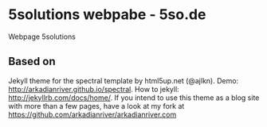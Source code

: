 # 5solutions webpabe - 5so.de

Webpage 5solutions

## Based on

Jekyll theme for the spectral template by html5up.net (@ajlkn). Demo: http://arkadianriver.github.io/spectral. How to jekyll: http://jekyllrb.com/docs/home/. If you intend to use this theme as a blog site with more than a few pages, have a look at my fork at https://github.com/arkadianriver/arkadianriver.com

